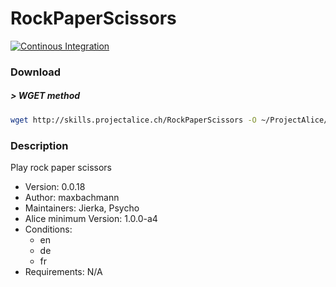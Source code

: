 # RockPaperScissors

[![Continous Integration](https://gitlab.com/project-alice-assistant/skills/skill_RockPaperScissors/badges/master/pipeline.svg)](https://gitlab.com/project-alice-assistant/skills/skill_RockPaperScissors/pipelines/latest)

### Download

##### > WGET method
```bash
wget http://skills.projectalice.ch/RockPaperScissors -O ~/ProjectAlice/system/skillInstallTickets/RockPaperScissors.install
```

### Description
Play rock paper scissors

- Version: 0.0.18
- Author: maxbachmann
- Maintainers: Jierka, Psycho
- Alice minimum Version: 1.0.0-a4
- Conditions:
  - en
  - de
  - fr
- Requirements: N/A

